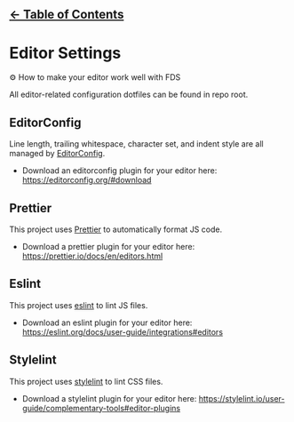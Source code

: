 [&larr; Table of Contents](../CONTRIBUTING.md)
-----

# Editor Settings
⚙️ How to make your editor work well with FDS

All editor-related configuration dotfiles can be found in repo root.

## EditorConfig
Line length, trailing whitespace, character set, and indent style are all managed by [EditorConfig](https://editorconfig.org/).

- Download an editorconfig plugin for your editor here: <https://editorconfig.org/#download>


## Prettier
This project uses [Prettier](https://prettier.io/) to automatically format JS code.

- Download a prettier plugin for your editor here: <https://prettier.io/docs/en/editors.html>


## Eslint
This project uses [eslint](https://eslint.org/) to lint JS files.

- Download an eslint plugin for your editor here: <https://eslint.org/docs/user-guide/integrations#editors>


## Stylelint
This project uses [stylelint](https://stylelint.io/) to lint CSS files.

- Download a stylelint plugin for your editor here: <https://stylelint.io/user-guide/complementary-tools#editor-plugins>

